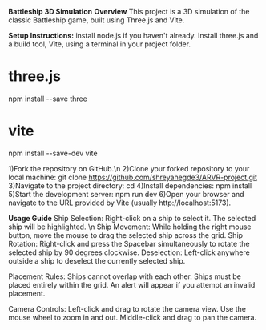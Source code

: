 **Battleship 3D Simulation**
**Overview**
This project is a 3D simulation of the classic Battleship game, built using Three.js and Vite. 

**Setup Instructions:**
install node.js if you haven't already.
Install three.js and a build tool, Vite, using a terminal in your project folder.
  # three.js
  npm install --save three

  # vite
  npm install --save-dev vite

1)Fork the repository on GitHub.\n
2)Clone your forked repository to your local machine:
  git clone https://github.com/shreyahegde3/ARVR-project.git
3)Navigate to the project directory:
  cd <directory name>
4)Install dependencies:
  npm install
5)Start the development server:
  npm run dev
6)Open your browser and navigate to the URL provided by Vite (usually http://localhost:5173). 

**Usage Guide**
Ship Selection: Right-click on a ship to select it. The selected ship will be highlighted. \n
Ship Movement: While holding the right mouse button, move the mouse to drag the selected ship across the grid.
Ship Rotation: Right-click and press the Spacebar simultaneously to rotate the selected ship by 90 degrees clockwise.
Deselection: Left-click anywhere outside a ship to deselect the currently selected ship.

Placement Rules:
Ships cannot overlap with each other.
Ships must be placed entirely within the grid.
An alert will appear if you attempt an invalid placement.

Camera Controls:
Left-click and drag to rotate the camera view.
Use the mouse wheel to zoom in and out.
Middle-click and drag to pan the camera.


